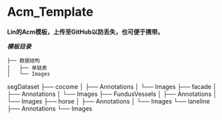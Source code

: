 # Acm_Template

**Lin的Acm模板，上传至GitHub以防丢失，也可便于携带。**

***模板目录***

    ├── 数据结构
    │   ├── 单链表
    │   └── Images
  
 segDataset
    ├── cocome
    │   ├── Annotations
    │   └── Images
    ├── facade
    │   ├── Annotations
    │   └── Images
    ├── FundusVessels
    │   ├── Annotations
    │   └── Images
    ├── horse
    │   ├── Annotations
    │   └── Images
    └── laneline
        ├── Annotations
        └── Images
